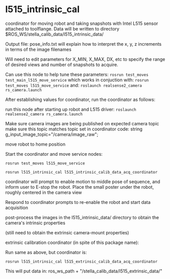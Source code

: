 # l515_intrinsic_cal

coordinator for moving robot and taking snapshots with Intel L515 sensor attached to toolflange.
Data will be written to directory $ROS_WS/stella_calib_data/l515_intrinsic_data/

Output file: pose_info.txt 
 will explain how to interpret the x, y, z increments in terms of the image filenames

Will need to edit parameters for X_MIN, X_MAX, DX, etc to specify the range of desired views and
number of snapshots to acquire.

Can use this node to help tune these parameters:
`rosrun test_moves test_main_l515_move_service`
which works in conjuction with:
`rosrun test_moves l515_move_service`
and:
`roslaunch realsense2_camera rs_camera.launch` 

After establishing values for coordinator, run the coordinator as follows:

run this node after starting up robot and L515 driver:
`roslaunch realsense2_camera rs_camera.launch` 

Make sure camera images are being published on expected camera topic 
 make sure this topic matches topic set in coordinator code:
    string g_input_image_topic="/camera/image_raw";

move robot to home position

Start the coordinator and move service nodes:

`rosrun test_moves l515_move_service`
 
`rosrun l515_intrinsic_cal l515_intrinsic_calib_data_acq_coordinator`

coordinator will prompt to enable motion to middle pose of sequence, and inform user to E-stop the robot.
Place the small poster under the robot, roughly centered in the camera view

Respond to coordinator prompts to re-enable the robot and start data acquisition

post-process the images in the l515_intrinsic_data/ directory to obtain the camera's intrinsic properties

(still need to obtain the extrinsic camera-mount properties)

extrinsic calibration coordinator (in spite of this package name):

Run same as above, but coordinator is:

`rosrun l515_intrinsic_cal l515_extrinsic_calib_data_acq_coordinator`

This will put data in: 
ros_ws_path + "/stella_calib_data/l515_extrinsic_data/"

    